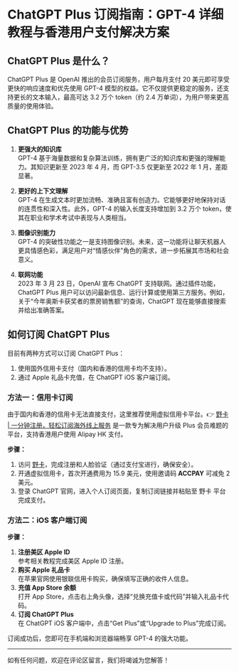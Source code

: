 # ChatGPT Plus 订阅指南：GPT-4 详细教程与香港用户支付解决方案

## ChatGPT Plus 是什么？

ChatGPT Plus 是 OpenAI 推出的会员订阅服务，用户每月支付 20 美元即可享受更快的响应速度和优先使用 GPT-4 模型的权益。它不仅提供更稳定的服务，还支持更长的文本输入，最高可达 3.2 万个 token（约 2.4 万单词），为用户带来更高质量的使用体验。

## ChatGPT Plus 的功能与优势

1. **更强大的知识库**  
   GPT-4 基于海量数据和复杂算法训练，拥有更广泛的知识库和更强的理解能力。其知识更新至 2023 年 4 月，而 GPT-3.5 仅更新至 2022 年 1 月，差距显著。

2. **更好的上下文理解**  
   GPT-4 在生成文本时更加流畅、准确且富有创造力。它能够更好地保持对话的连贯性和深入性。此外，GPT-4 的输入长度支持增加到 3.2 万个 token，使其在职业和学术考试中表现与人类相当。

3. **图像识别能力**  
   GPT-4 的突破性功能之一是支持图像识别。未来，这一功能将让聊天机器人更具情感色彩，满足用户对“情感伙伴”角色的需求，进一步拓展其市场和社会意义。

4. **联网功能**  
   2023 年 3 月 23 日，OpenAI 宣布 ChatGPT 支持联网。通过插件功能，ChatGPT Plus 用户可以访问最新信息、运行计算或使用第三方服务。例如，关于“今年奥斯卡获奖者的票房销售额”的查询，ChatGPT 现在能够直接搜索并给出准确答案。

## 如何订阅 ChatGPT Plus

目前有两种方式可以订阅 ChatGPT Plus：

1. 使用国外信用卡支付（国内和香港的信用卡均不支持）。
2. 通过 Apple 礼品卡充值，在 ChatGPT iOS 客户端订阅。

### 方法一：信用卡订阅

由于国内和香港的信用卡无法直接支付，这里推荐使用虚拟信用卡平台。👉 [野卡 | 一分钟注册，轻松订阅海外线上服务](https://bbtdd.com/yeka) 是一款专为解决用户升级 Plus 会员难题的平台，支持香港用户使用 Alipay HK 支付。

**步骤：**
1. 访问 [野卡](https://bbtdd.com/yeka)，完成注册和人脸验证（通过支付宝进行，确保安全）。
2. 开通虚拟信用卡，首次开通费用为 15.9 美元，使用邀请码 **ACCPAY** 可减免 2 美元。
3. 登录 ChatGPT 官网，进入个人订阅页面，复制订阅链接并粘贴至 野卡 平台完成支付。

### 方法二：iOS 客户端订阅

**步骤：**
1. **注册美区 Apple ID**  
   参考相关教程完成美区 Apple ID 注册。
2. **购买 Apple 礼品卡**  
   在苹果官网使用银联信用卡购买，确保填写正确的收件人信息。
3. **充值 App Store 余额**  
   打开 App Store，点击右上角头像，选择“兑换充值卡或代码”并输入礼品卡代码。
4. **订阅 ChatGPT Plus**  
   在 ChatGPT iOS 客户端中，点击“Get Plus”或“Upgrade to Plus”完成订阅。

订阅成功后，您即可在手机端和浏览器端畅享 GPT-4 的强大功能。

---

如有任何问题，欢迎在评论区留言，我们将竭诚为您解答！